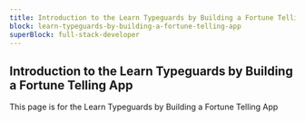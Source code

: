 ```yaml
---
title: Introduction to the Learn Typeguards by Building a Fortune Telling App
block: learn-typeguards-by-building-a-fortune-telling-app
superBlock: full-stack-developer
---
```


## Introduction to the Learn Typeguards by Building a Fortune Telling App

This page is for the Learn Typeguards by Building a Fortune Telling App
